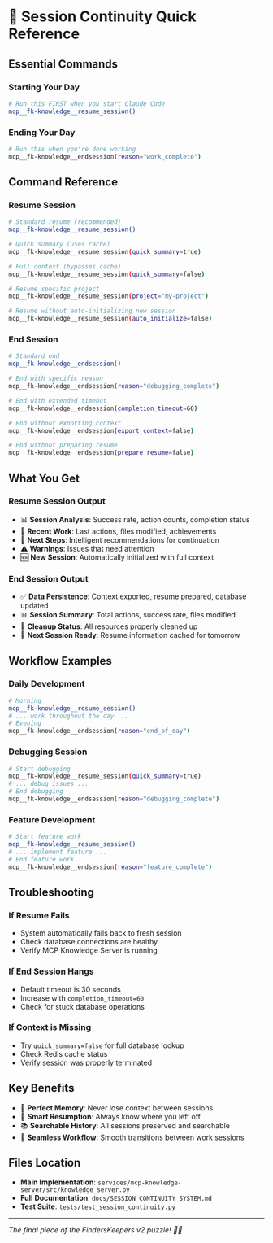 # 🚀 Session Continuity Quick Reference

## Essential Commands

### Starting Your Day
```bash
# Run this FIRST when you start Claude Code
mcp__fk-knowledge__resume_session()
```

### Ending Your Day
```bash
# Run this when you're done working
mcp__fk-knowledge__endsession(reason="work_complete")
```

## Command Reference

### Resume Session
```bash
# Standard resume (recommended)
mcp__fk-knowledge__resume_session()

# Quick summary (uses cache)
mcp__fk-knowledge__resume_session(quick_summary=true)

# Full context (bypasses cache)
mcp__fk-knowledge__resume_session(quick_summary=false)

# Resume specific project
mcp__fk-knowledge__resume_session(project="my-project")

# Resume without auto-initializing new session
mcp__fk-knowledge__resume_session(auto_initialize=false)
```

### End Session
```bash
# Standard end
mcp__fk-knowledge__endsession()

# End with specific reason
mcp__fk-knowledge__endsession(reason="debugging_complete")

# End with extended timeout
mcp__fk-knowledge__endsession(completion_timeout=60)

# End without exporting context
mcp__fk-knowledge__endsession(export_context=false)

# End without preparing resume
mcp__fk-knowledge__endsession(prepare_resume=false)
```

## What You Get

### Resume Session Output
- 📊 **Session Analysis**: Success rate, action counts, completion status
- 📝 **Recent Work**: Last actions, files modified, achievements
- 🎯 **Next Steps**: Intelligent recommendations for continuation
- ⚠️ **Warnings**: Issues that need attention
- 🆕 **New Session**: Automatically initialized with full context

### End Session Output
- ✅ **Data Persistence**: Context exported, resume prepared, database updated
- 📊 **Session Summary**: Total actions, success rate, files modified
- 🧹 **Cleanup Status**: All resources properly cleaned up
- 🔄 **Next Session Ready**: Resume information cached for tomorrow

## Workflow Examples

### Daily Development
```bash
# Morning
mcp__fk-knowledge__resume_session()
# ... work throughout the day ...
# Evening
mcp__fk-knowledge__endsession(reason="end_of_day")
```

### Debugging Session
```bash
# Start debugging
mcp__fk-knowledge__resume_session(quick_summary=true)
# ... debug issues ...
# End debugging
mcp__fk-knowledge__endsession(reason="debugging_complete")
```

### Feature Development
```bash
# Start feature work
mcp__fk-knowledge__resume_session()
# ... implement feature ...
# End feature work
mcp__fk-knowledge__endsession(reason="feature_complete")
```

## Troubleshooting

### If Resume Fails
- System automatically falls back to fresh session
- Check database connections are healthy
- Verify MCP Knowledge Server is running

### If End Session Hangs
- Default timeout is 30 seconds
- Increase with `completion_timeout=60`
- Check for stuck database operations

### If Context is Missing
- Try `quick_summary=false` for full database lookup
- Check Redis cache status
- Verify session was properly terminated

## Key Benefits
- 🧠 **Perfect Memory**: Never lose context between sessions
- 🎯 **Smart Resumption**: Always know where you left off
- 📚 **Searchable History**: All sessions preserved and searchable
- 🔄 **Seamless Workflow**: Smooth transitions between work sessions

## Files Location
- **Main Implementation**: `services/mcp-knowledge-server/src/knowledge_server.py`
- **Full Documentation**: `docs/SESSION_CONTINUITY_SYSTEM.md`
- **Test Suite**: `tests/test_session_continuity.py`

---

*The final piece of the FindersKeepers v2 puzzle! 🧩✨*